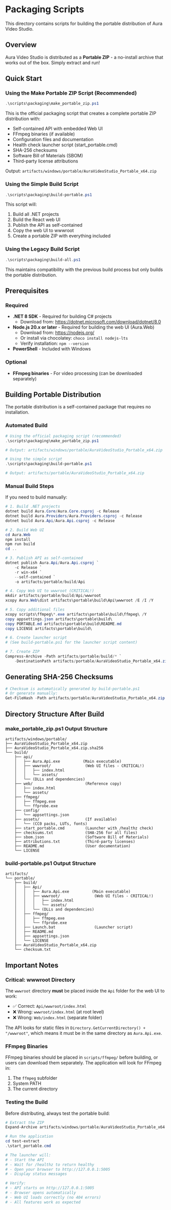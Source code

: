 # Packaging Scripts

This directory contains scripts for building the portable distribution of Aura Video Studio.

## Overview

Aura Video Studio is distributed as a **Portable ZIP** - a no-install archive that works out of the box. Simply extract and run!

## Quick Start

### Using the Make Portable ZIP Script (Recommended)

```powershell
.\scripts\packaging\make_portable_zip.ps1
```

This is the official packaging script that creates a complete portable ZIP distribution with:
- Self-contained API with embedded Web UI
- FFmpeg binaries (if available)
- Configuration files and documentation
- Health check launcher script (start_portable.cmd)
- SHA-256 checksums
- Software Bill of Materials (SBOM)
- Third-party license attributions

Output: `artifacts/windows/portable/AuraVideoStudio_Portable_x64.zip`

### Using the Simple Build Script

```powershell
.\scripts\packaging\build-portable.ps1
```

This script will:
1. Build all .NET projects
2. Build the React web UI
3. Publish the API as self-contained
4. Copy the web UI to wwwroot
5. Create a portable ZIP with everything included

### Using the Legacy Build Script

```powershell
.\scripts\packaging\build-all.ps1
```

This maintains compatibility with the previous build process but only builds the portable distribution.

## Prerequisites

### Required
- **.NET 8 SDK** - Required for building C# projects
  - Download from: https://dotnet.microsoft.com/download/dotnet/8.0
- **Node.js 20.x or later** - Required for building the web UI (Aura.Web)
  - Download from: https://nodejs.org/
  - Or install via chocolatey: `choco install nodejs-lts`
  - Verify installation: `npm --version`
- **PowerShell** - Included with Windows

### Optional
- **FFmpeg binaries** - For video processing (can be downloaded separately)

## Building Portable Distribution

The portable distribution is a self-contained package that requires no installation.

### Automated Build

```powershell
# Using the official packaging script (recommended)
.\scripts\packaging\make_portable_zip.ps1

# Output: artifacts/windows/portable/AuraVideoStudio_Portable_x64.zip

# Using the simple script
.\scripts\packaging\build-portable.ps1

# Output: artifacts/portable/AuraVideoStudio_Portable_x64.zip
```

### Manual Build Steps

If you need to build manually:

```powershell
# 1. Build .NET projects
dotnet build Aura.Core/Aura.Core.csproj -c Release
dotnet build Aura.Providers/Aura.Providers.csproj -c Release
dotnet build Aura.Api/Aura.Api.csproj -c Release

# 2. Build Web UI
cd Aura.Web
npm install
npm run build
cd ..

# 3. Publish API as self-contained
dotnet publish Aura.Api/Aura.Api.csproj `
    -c Release `
    -r win-x64 `
    --self-contained `
    -o artifacts/portable/build/Api

# 4. Copy Web UI to wwwroot (CRITICAL!)
mkdir artifacts/portable/build/Api/wwwroot
xcopy Aura.Web\dist artifacts\portable\build\Api\wwwroot /E /I /Y

# 5. Copy additional files
xcopy scripts\ffmpeg\*.exe artifacts\portable\build\ffmpeg\ /Y
copy appsettings.json artifacts\portable\build\
copy PORTABLE.md artifacts\portable\build\README.md
copy LICENSE artifacts\portable\build\

# 6. Create launcher script
# (See build-portable.ps1 for the launcher script content)

# 7. Create ZIP
Compress-Archive -Path artifacts/portable/build/* `
    -DestinationPath artifacts/portable/AuraVideoStudio_Portable_x64.zip
```

## Generating SHA-256 Checksums

```powershell
# Checksum is automatically generated by build-portable.ps1
# Or generate manually:
Get-FileHash -Path artifacts/portable/AuraVideoStudio_Portable_x64.zip -Algorithm SHA256
```

## Directory Structure After Build

### make_portable_zip.ps1 Output Structure

```
artifacts/windows/portable/
├── AuraVideoStudio_Portable_x64.zip
├── AuraVideoStudio_Portable_x64.zip.sha256
└── build/
    ├── api/
    │   ├── Aura.Api.exe          (Main executable)
    │   ├── wwwroot/               (Web UI files - CRITICAL!)
    │   │   ├── index.html
    │   │   └── assets/
    │   └── (DLLs and dependencies)
    ├── web/                       (Reference copy)
    │   ├── index.html
    │   └── assets/
    ├── ffmpeg/
    │   ├── ffmpeg.exe
    │   └── ffprobe.exe
    ├── config/
    │   └── appsettings.json
    ├── assets/                    (If available)
    │   └── (CC0 packs, LUTs, fonts)
    ├── start_portable.cmd         (Launcher with /healthz check)
    ├── checksums.txt              (SHA-256 for all files)
    ├── sbom.json                  (Software Bill of Materials)
    ├── attributions.txt           (Third-party licenses)
    ├── README.md                  (User documentation)
    └── LICENSE
```

### build-portable.ps1 Output Structure

```
artifacts/
└── portable/
    ├── build/
    │   ├── Api/
    │   │   ├── Aura.Api.exe          (Main executable)
    │   │   ├── wwwroot/               (Web UI files - CRITICAL!)
    │   │   │   ├── index.html
    │   │   │   └── assets/
    │   │   └── (DLLs and dependencies)
    │   ├── ffmpeg/
    │   │   ├── ffmpeg.exe
    │   │   └── ffprobe.exe
    │   ├── Launch.bat                 (Launcher script)
    │   ├── README.md
    │   ├── appsettings.json
    │   └── LICENSE
    ├── AuraVideoStudio_Portable_x64.zip
    └── checksum.txt
```

## Important Notes

### Critical: wwwroot Directory

The `wwwroot` directory **must** be placed inside the `Api` folder for the web UI to work:
- ✅ Correct: `Api/wwwroot/index.html`
- ❌ Wrong: `wwwroot/index.html` (at root level)
- ❌ Wrong: `Web/index.html` (separate folder)

The API looks for static files in `Directory.GetCurrentDirectory() + "/wwwroot"`, which means it must be in the same directory as `Aura.Api.exe`.

### FFmpeg Binaries

FFmpeg binaries should be placed in `scripts/ffmpeg/` before building, or users can download them separately. The application will look for FFmpeg in:
1. The `ffmpeg` subfolder
2. System PATH
3. The current directory

### Testing the Build

Before distributing, always test the portable build:

```powershell
# Extract the ZIP
Expand-Archive artifacts/windows/portable/AuraVideoStudio_Portable_x64.zip -DestinationPath test-extract

# Run the application
cd test-extract
.\start_portable.cmd

# The launcher will:
# - Start the API
# - Wait for /healthz to return healthy
# - Open your browser to http://127.0.0.1:5005
# - Display status messages

# Verify:
# - API starts on http://127.0.0.1:5005
# - Browser opens automatically
# - Web UI loads correctly (no 404 errors)
# - All features work as expected
```
